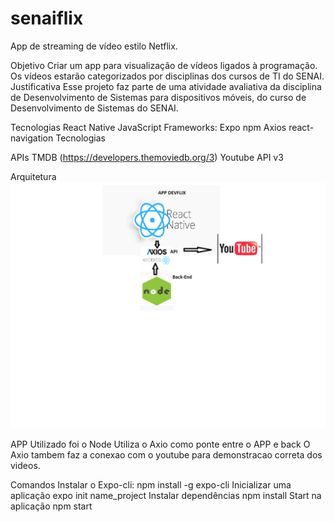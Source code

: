 # senaiflix

App de streaming de vídeo estilo Netflix.

Objetivo
Criar um app para visualização de vídeos ligados à programação. Os vídeos estarão categorizados por disciplinas dos cursos de TI do SENAI.
Justificativa
Esse projeto faz parte de uma atividade avaliativa da disciplina de Desenvolvimento de Sistemas para dispositivos móveis, do curso de Desenvolvimento de Sistemas do SENAI.

Tecnologias
React Native
JavaScript
Frameworks:
Expo
npm
Axios
react-navigation
Tecnologias

APIs
TMDB (https://developers.themoviedb.org/3)
Youtube API v3

Arquitetura
![arquitetura](Doc/arqui.png)

APP Utilizado foi o Node
Utiliza o Axio como ponte entre o APP e back
O Axio tambem faz a conexao com o youtube para demonstracao correta dos videos.

Comandos
Instalar o Expo-cli:
npm install -g expo-cli
Inicializar uma aplicação
expo init name_project
Instalar dependências
npm install
Start na aplicação
npm start
